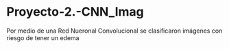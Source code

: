 # Proyecto-2.-CNN_Imag
Por medio de una Red Nueronal Convolucional se clasificaron imágenes con riesgo de tener un edema
